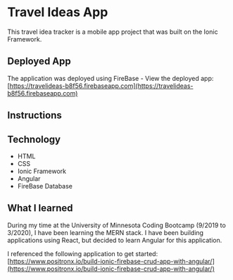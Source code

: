 # Travel Ideas App

This travel idea tracker is a mobile app project that was built on the  Ionic Framework.

## Deployed App

The application was deployed using FireBase - View the deployed app:
[https://travelideas-b8f56.firebaseapp.com](https://travelideas-b8f56.firebaseapp.com)

## Instructions


## Technology

* HTML
* CSS
* Ionic Framework
* Angular
* FireBase Database

## What I learned

During my time at the University of Minnesota Coding Bootcamp (9/2019 to 3/2020), I have been learning the MERN stack.  I have been building applications using React, but decided to learn Angular for this application.

I referenced the following application to get started: [https://www.positronx.io/build-ionic-firebase-crud-app-with-angular/](https://www.positronx.io/build-ionic-firebase-crud-app-with-angular/)

```javascript

```